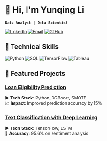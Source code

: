 # 👋 Hi, I'm Yunqing Li
**`Data Analyst | Data Scientist`**

[![LinkedIn](https://img.shields.io/badge/LinkedIn-0A66C2?style=for-the-badge&logo=linkedin&logoColor=white)](https://linkedin.com/in/yunqing-li19)
[![Email](https://img.shields.io/badge/Gmail-EA4335?style=for-the-badge&logo=gmail&logoColor=white)](mailto:emmayqli@gmail.com)
[![GitHub](https://img.shields.io/badge/GitHub-181717?style=for-the-badge&logo=github&logoColor=white)](https://github.com/liiyq)

## 🔧 Technical Skills
![Python](https://img.shields.io/badge/Python-3776AB?style=flat&logo=python&logoColor=white)
![SQL](https://img.shields.io/badge/SQL-4479A1?style=flat&logo=postgresql&logoColor=white)
![TensorFlow](https://img.shields.io/badge/TensorFlow-FF6F00?style=flat&logo=tensorflow&logoColor=white)
![Tableau](https://img.shields.io/badge/Tableau-E97627?style=flat&logo=tableau&logoColor=white)

## 🚀 Featured Projects

### [Loan Eligibility Prediction](https://github.com/liiyq/loan-prediction)
▶️ **Tech Stack**: Python, XGBoost, SMOTE  
📈 **Impact**: Improved prediction accuracy by 15%

### [Text Classification with Deep Learning](https://github.com/liiyq/nlp-sentiment) 
▶️ **Tech Stack**: TensorFlow, LSTM  
🎯 **Accuracy**: 95.6% on sentiment analysis

